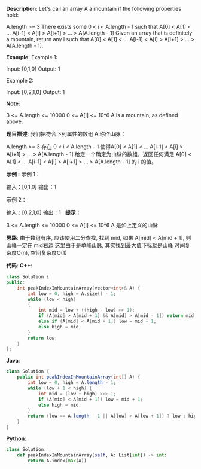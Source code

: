 __Description__:
Let's call an array A a mountain if the following properties hold:

A.length >= 3
There exists some 0 < i < A.length - 1 such that A[0] < A[1] < ... A[i-1] < A[i] > A[i+1] > ... > A[A.length - 1]
Given an array that is definitely a mountain, return any i such that A[0] < A[1] < ... A[i-1] < A[i] > A[i+1] > ... > A[A.length - 1].

__Example:__
Example 1:

Input: [0,1,0]
Output: 1

Example 2:

Input: [0,2,1,0]
Output: 1

__Note:__

3 <= A.length <= 10000
0 <= A[i] <= 10^6
A is a mountain, as defined above.

__题目描述__:
我们把符合下列属性的数组 A 称作山脉：

A.length >= 3
存在 0 < i < A.length - 1 使得A[0] < A[1] < ... A[i-1] < A[i] > A[i+1] > ... > A[A.length - 1]
给定一个确定为山脉的数组，返回任何满足 A[0] < A[1] < ... A[i-1] < A[i] > A[i+1] > ... > A[A.length - 1] 的 i 的值。

__示例 :__
示例 1：

输入：[0,1,0]
输出：1

示例 2：

输入：[0,2,1,0]
输出：1
 
__提示：__

3 <= A.length <= 10000
0 <= A[i] <= 10^6
A 是如上定义的山脉

__思路__:
由于数组有序, 应该使用二分查找, 找到 mid, 如果 A[mid] < A[mid + 1], 则山峰一定在 mid右边
这里由于是单峰山脉, 其实找到最大值下标就是山峰
时间复杂度O(n), 空间复杂度O(1)

__代码__:
__C++__:
```C++
class Solution {
public:
    int peakIndexInMountainArray(vector<int>& A) {
        int low = 0, high = A.size() - 1;
        while (low < high)
        {
            int mid = low + ((high - low) >> 1);
            if (A[mid] > A[mid + 1] && A[mid] > A[mid - 1]) return mid;
            else if (A[mid] < A[mid + 1]) low = mid + 1;
            else high = mid;
        }
        return low;
    }
};
```

__Java__:
```Java
class Solution {
    public int peakIndexInMountainArray(int[] A) {
        int low = 0, high = A.length - 1;
        while (low + 1 < high) {
            int mid = (low + high) >>> 1;
            if (A[mid] < A[mid + 1]) low = mid + 1;
            else high = mid;
        }
        return (low == A.length - 1 || A[low] > A[low + 1]) ? low : high;
    }
}
```

__Python__:
```Python
class Solution:
    def peakIndexInMountainArray(self, A: List[int]) -> int:
        return A.index(max(A))
```